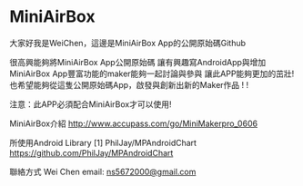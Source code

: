 # MiniAirBox

大家好我是WeiChen，這邊是MiniAirBox App的公開原始碼Github


很高興能夠將MiniAirBox App公開原始碼
讓有興趣寫AndroidApp與增加MiniAirBox App豐富功能的maker能夠一起討論與參與
讓此APP能夠更加的茁壯!
也希望能夠從這隻公開原始碼App，啟發與創新出新的Maker作品 ! !

注意：此APP必須配合MiniAirBox才可以使用!

MiniAirBox介紹
http://www.accupass.com/go/MiniMakerpro_0606


所使用Android Library
[1] PhilJay/MPAndroidChart
https://github.com/PhilJay/MPAndroidChart


聯絡方式
Wei Chen 
email:
ns5672000@gmail.com
